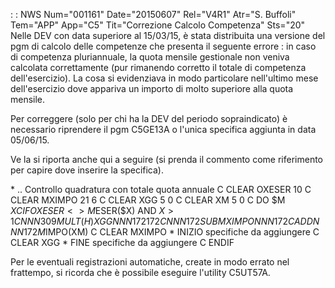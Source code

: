  :  : NWS Num="001161" Date="20150607" Rel="V4R1" Atr="S. Buffoli" Tem="APP" App="C5" Tit="Correzione Calcolo Competenza" Sts="20"
Nelle DEV con data superiore al 15/03/15, è stata distribuita una versione del pgm di calcolo delle
competenze che presenta il seguente errore :  in caso di competenza pluriannuale, la quota mensile gestionale non veniva calcolata correttamente (pur rimanendo corretto il totale di competenza dell'esercizio). La cosa si evidenziava in modo particolare nell'ultimo mese dell'esercizio dove appariva un importo di molto superiore alla quota mensile.

Per correggere (solo per chi ha la DEV del periodo sopraindicato) è necessario riprendere il pgm C5GE13A o l'unica specifica aggiunta in data 05/06/15.

Ve la si riporta anche qui a seguire (si prenda il commento come riferimento per capire dove inserire la specifica).

 \* .. Controllo quadratura con totale quota annuale
C                   CLEAR                   OXESER           10
C                   CLEAR                   MXIMPO           21 6
C                   CLEAR                   XGG               5 0
C                   CLEAR                   XM                5 0
C                   DO        $M            $X
C                   IF        OXESER<>M$ESER($X) AND $X>1
C     NNN309        MULT(H)   XGG           NNN172           17 2
C     NNN172        SUB       MXIMPO        NNN172
C                   ADD       NNN172        M$IMPO(XM)
C                   CLEAR                   MXIMPO
 \* INIZIO specifiche da aggiungere
C                   CLEAR                   XGG
 \* FINE specifiche da aggiungere
C                   ENDIF

Per le eventuali registrazioni automatiche, create in modo errato nel frattempo, si ricorda che è possibile eseguire l'utility C5UT57A.

